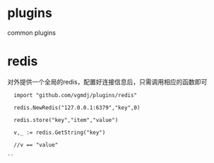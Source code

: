 # plugins
common plugins

# redis
对外提供一个全局的redis，配置好连接信息后，只需调用相应的函数即可

```
  import "github.com/vgmdj/plugins/redis"
  
  redis.NewRedis("127.0.0.1:6379","key",0)
  
  redis.store("key","item","value")
  
  v,_ := redis.GetString("key")
  
  //v == "value"

``
